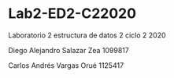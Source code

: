 # Lab2-ED2-C22020
Laboratorio 2 estructura de datos 2 ciclo 2 2020  

Diego Alejandro Salazar Zea 1099817 

Carlos Andrés Vargas Orué 1125417
